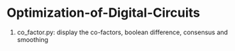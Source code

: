 # Optimization-of-Digital-Circuits
1. co_factor.py: display the co-factors, boolean difference, consensus and smoothing
